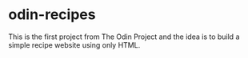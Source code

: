 # odin-recipes
This is the first project from The Odin Project and the idea is to build a simple recipe website using only HTML.